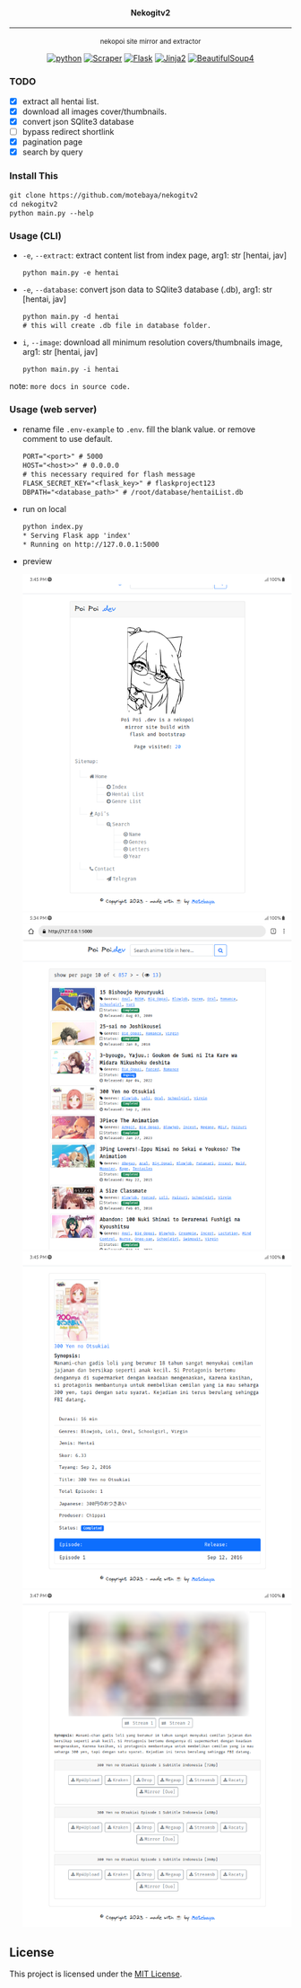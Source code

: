 <div align='center'>
	<h4>Nekogitv2</h4>

---

<small>nekopoi site mirror and extractor</small>

[![python](https://img.shields.io/badge/python-3.10-blue?logo=python&logoColor=yellow)](https://www.python.org/downloads/release/python-3100/)
[![Scraper](https://img.shields.io/badge/page-scrapper-red?logo=strapi&logoColor=blue)](https://pypi.org/project/beautifulsoup4/)
[![Flask](https://img.shields.io/badge/Flask-2.3.2-green?logo=flask&logoColor=white)](https://pypi.org/project/Flask/)
[![Jinja2](https://img.shields.io/badge/Jinja2.1.2-red?logo=jinja&logoColor=white)](https://palletsprojects.com/p/jinja/)
[![BeautifulSoup4](https://img.shields.io/badge/BeautifulSoup4-4.12.2-blueviolet?logo=python&logoColor=yellow)](https://pypi.org/project/beautifulsoup4/)

</div>

### TODO

- [x] extract all hentai list.
- [x] download all images cover/thumbnails.
- [x] convert json SQlite3 database
- [ ] bypass redirect shortlink
- [X] pagination page
- [x] search by query

### Install This

```
git clone https://github.com/motebaya/nekogitv2
cd nekogitv2
python main.py --help
```

### Usage (CLI)

- `-e`, `--extract`: extract content list from index page, arg1: str [hentai, jav]
  ```
  python main.py -e hentai
  ```
- `-e`, `--database`: convert json data to SQlite3 database (.db), arg1: str [hentai, jav]
  ```
  python main.py -d hentai
  # this will create .db file in database folder.
  ```
- `i`, `--image`: download all minimum resolution covers/thumbnails image, arg1: str [hentai, jav]
  ```
  python main.py -i hentai
  ```

note: `more docs in source code.`

### Usage (web server)

- rename file `.env-example` to `.env`. fill the blank value. or remove comment to use default.
  ```
  PORT="<port>" # 5000
  HOST="<host>>" # 0.0.0.0
  # this necessary required for flash message
  FLASK_SECRET_KEY="<flask_key>" # flaskproject123
  DBPATH="<database_path>" # /root/database/hentaiList.db
  ```
- run on local

  ```
  python index.py
  * Serving Flask app 'index'
  * Running on http://127.0.0.1:5000
  ```

- preview

  ![home](screenshoot/preview.png)
  ![hentai list](screenshoot/preview2.png)
  ![hentai info](screenshoot/perview3.png)
  ![download page](screenshoot/preview4.png)

## License

This project is licensed under the [MIT License](LICENSE).
